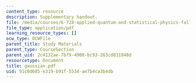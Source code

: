 ```yaml
---
content_type: resource
description: Supplementary handout.
file: /media/courses/6-728-applied-quantum-and-statistical-physics-fall-2006/91c0d685e319b91f5534ae7b4ca3b4db_gaussian.pdf
file_type: application/pdf
learning_resource_types: []
ocw_type: OCWFile
parent_title: Study Materials
parent_type: CourseSection
parent_uid: 2c4132ae-7bf9-4900-bc93-263cd831948d
resourcetype: Document
title: gaussian.pdf
uid: 91c0d685-e319-b91f-5534-ae7b4ca3b4db
---
```

